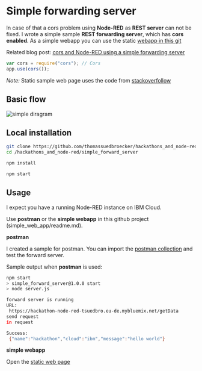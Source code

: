 # Simple forwarding server

In case of that a cors problem using **Node-RED** as **REST server** can not be fixed. I wrote a simple sample **REST forwarding server**, which has **cors enabled**. 
As a simple webapp you can use the static [webapp in this git](../simple_web_app/public/webapp.html)

Related blog post: [cors and Node-RED using a simple forwarding server](https://suedbroecker.net/2019/03/13/cors-and-node-red-using-a-simple-forward-server/)

```javascript
var cors = require("cors"); // Cors
app.use(cors());
```

_Note:_ Static sample web page uses the code from [stackoverfollow](https://stackoverflow.com/questions/49085931/how-to-call-existing-rest-api-from-a-html-form)

## Basic flow

![simple diragram](../images/simple-diagram.png)

## Local installation

```sh
git clone https://github.com/thomassuedbroecker/hackathons_and_node-red.git
cd /hackathons_and_node-red/simple_forward_server
```

```sh
npm install
```

```sh
npm start
```

## Usage

I expect you have a running Node-RED instance on IBM Cloud.

Use **postman** or the **simple webapp** in this github project (simple_web_app/readme.md). 

**postman**

I created a sample for postman. You can import the [postman collection](postman_collection/Node-RED-REST-sample.postman_collection.json) and test the forward server.

Sample output when **postman** is used:

```sh
npm start
> simple_forward_server@1.0.0 start
> node server.js

forward server is running
URL: 
 https://hackathon-node-red-tsuedbro.eu-de.mybluemix.net/getData
send request
in request 

Success: 
 {"name":"hackathon","cloud":"ibm","message":"hello world"}
```

**simple webapp**

Open the [static web page](../simple_web_app/public/webapp.html)


